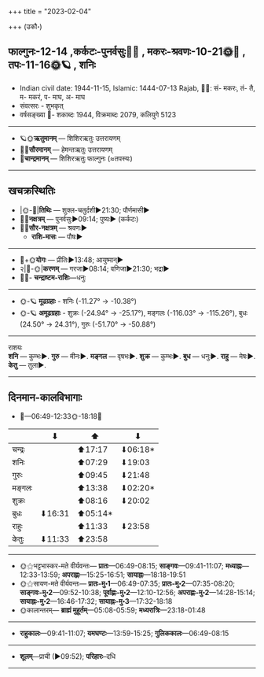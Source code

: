 +++
title = "2023-02-04"

+++
(उकौ॰)
## फाल्गुनः-12-14  ,कर्कटः-पुनर्वसुः🌛🌌  ,  मकरः-श्रवणः-10-21🌞🌌  ,  तपः-11-16🌞🪐  , शनिः
- Indian civil date: 1944-11-15, Islamic: 1444-07-13 Rajab, 🌌🌞: सं- मकरः, तं- तै, म- मकरं, प- माघ, अ- माघ
- संवत्सरः - शुभकृत्
- वर्षसङ्ख्या 🌛- शकाब्दः 1944, विक्रमाब्दः 2079, कलियुगे 5123
___________________
- 🪐🌞**ऋतुमानम्** — शिशिरऋतुः उत्तरायणम्
- 🌌🌞**सौरमानम्** — हेमन्तऋतुः उत्तरायणम्
- 🌛**चान्द्रमानम्** — शिशिरऋतुः फाल्गुनः (≈तपस्यः)
___________________


## खचक्रस्थितिः
- |🌞-🌛|**तिथिः** — शुक्ल-चतुर्दशी►21:30; पौर्णमासी►  
- 🌌🌛**नक्षत्रम्** — पुनर्वसुः►09:14; पुष्यः► (कर्कटः)  
- 🌌🌞**सौर-नक्षत्रम्** — श्रवणः►  
  - **राशि-मासः** — पौषः► 
___________________
- 🌛+🌞**योगः** — प्रीतिः►13:48; आयुष्मान्►  
- २|🌛-🌞|**करणम्** — गरजा►08:14; वणिजा►21:30; भद्रा►  
- 🌌🌛- **चन्द्राष्टम-राशिः**—धनुः  
___________________
- 🌞-🪐 **मूढग्रहाः** - शनिः (-11.27° → -10.38°)
- 🌞-🪐 **अमूढग्रहाः** - शुक्रः (-24.94° → -25.17°), मङ्गलः (-116.03° → -115.26°), बुधः (24.50° → 24.31°), गुरुः (-51.70° → -50.88°)
___________________
राशयः  
**शनि** — कुम्भः►. **गुरु** — मीनः►. **मङ्गल** — वृषभः►. **शुक्र** — कुम्भः►. **बुध** — धनुः►. **राहु** — मेषः►. **केतु** — तुला►. 
___________________


## दिनमान-कालविभागाः
- 🌅—06:49-12:33🌞-18:18🌇  

|      |⬇     |⬆     |⬇     |
|------|-----|-----|------|
|चन्द्रः|     |⬆17:17 |⬇06:18*|
|शनिः   |     |⬆07:29 |⬇19:03 |
|गुरुः  |     |⬆09:45 |⬇21:48 |
|मङ्गलः |     |⬆13:38 |⬇02:20*|
|शुक्रः |     |⬆08:16 |⬇20:02 |
|बुधः   |⬇16:31 |⬆05:14*|     |
|राहुः  |     |⬆11:33 |⬇23:58 |
|केतुः  |⬇11:33 |⬆23:58 |     |
___________________
- 🌞⚝भट्टभास्कर-मते वीर्यवन्तः— **प्रातः**—06:49-08:15; **साङ्गवः**—09:41-11:07; **मध्याह्नः**—12:33-13:59; **अपराह्णः**—15:25-16:51; **सायाह्नः**—18:18-19:51  
- 🌞⚝सायण-मते वीर्यवन्तः— **प्रातः-मु॰1**—06:49-07:35; **प्रातः-मु॰2**—07:35-08:20; **साङ्गवः-मु॰2**—09:52-10:38; **पूर्वाह्णः-मु॰2**—12:10-12:56; **अपराह्णः-मु॰2**—14:28-15:14; **सायाह्नः-मु॰2**—16:46-17:32; **सायाह्नः-मु॰3**—17:32-18:18  
- 🌞कालान्तरम्— **ब्राह्मं मुहूर्तम्**—05:08-05:59; **मध्यरात्रिः**—23:18-01:48  
___________________
- **राहुकालः**—09:41-11:07; **यमघण्टः**—13:59-15:25; **गुलिककालः**—06:49-08:15  
___________________
- **शूलम्**—प्राची (►09:52); **परिहारः**–दधि  
___________________
